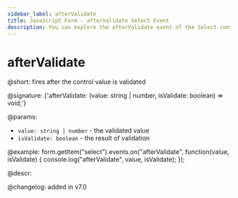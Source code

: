 ```yaml
---
sidebar_label: afterValidate
title: JavaScript Form - afterValidate Select Event 
description: You can explore the afterValidate event of the Select control of Form in the documentation of the DHTMLX JavaScript UI library. Browse developer guides and API reference, try out code examples and live demos, and download a free 30-day evaluation version of DHTMLX Suite 7.
---
```


# afterValidate

@short: fires after the control value is validated

@signature: {'afterValidate: (value: string | number, isValidate: boolean) => void;'}

@params:
- `value: string | number` - the validated value
- `isValidate: boolean` - the result of validation

@example:
form.getItem("select").events.on("afterValidate", function(value, isValidate) {
    console.log("afterValidate", value, isValidate);
});

@descr:

@changelog: added in v7.0
